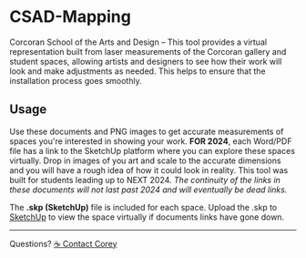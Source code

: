 # CSAD-Mapping
Corcoran School of the Arts and Design – This tool provides a virtual representation built from laser measurements of the Corcoran gallery and student spaces, allowing artists and designers to see how their work will look and make adjustments as needed. This helps to ensure that the installation process goes smoothly.

## Usage
Use these documents and PNG images to get accurate measurements of spaces you're interested in showing your work. **FOR 2024**, each Word/PDF file has a link to the SketchUp platform where you can explore these spaces virtually. Drop in images of you art and scale to the accurate dimensions and you will have a rough idea of how it could look in reality. This tool was built for students leading up to NEXT 2024. *The continuity of the links in these documents will not last past 2024 and will eventually be dead links.* 

The **.skp (SketchUp)** file is included for each space. Upload the .skp to [SketchUp]([url](https://www.sketchup.com/)) to view the space virtually if documents links have gone down. 
- - - -
Questions? [☕️ Contact Corey](mailto:coreyhhowell@gmail.com)
